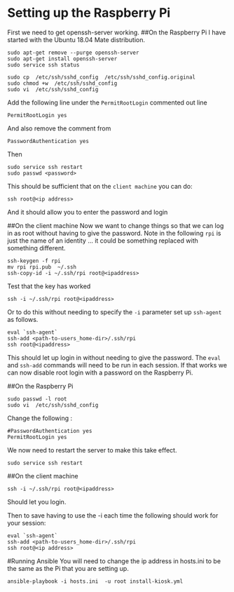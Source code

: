 # Setting up the Raspberry Pi
First we need to get openssh-server working.
##On the Raspberry Pi
I have started with the Ubuntu 18.04 Mate distribution.
```
sudo apt-get remove --purge openssh-server
sudo apt-get install openssh-server
sudo service ssh status

sudo cp  /etc/ssh/sshd_config  /etc/ssh/sshd_config.original
sudo chmod +w  /etc/ssh/sshd_config
sudo vi  /etc/ssh/sshd_config
```

Add the following line under the `PermitRootLogin` commented out line
```
PermitRootLogin yes
```

And also remove the comment from 
```
PasswordAuthentication yes
```

Then
```
sudo service ssh restart
sudo passwd <password>
```
This should be sufficient that on the `client machine` you can do:
```
ssh root@<ip address>
```

And it should allow you to enter the password and login

##On the client machine
Now we want to change things so that we can log in as root without having to give the password.
Note in the following `rpi` is just the name of an identity ... it could be something replaced with something different.

```
ssh-keygen -f rpi
mv rpi rpi.pub  ~/.ssh
ssh-copy-id -i ~/.ssh/rpi root@<ipaddress>
```

Test that the key has worked
```
ssh -i ~/.ssh/rpi root@<ipaddress>
```
Or to do this without needing to specify the `-i` parameter set up `ssh-agent` as follows.
```
eval `ssh-agent`
ssh-add <path-to-users_home-dir>/.ssh/rpi
ssh root@<ipaddress>
```
This should let up login in without needing to give the password.  The `eval` and `ssh-add` commands will need to be run in each session.
If that works we can now disable root login with a password on the Raspberry Pi.

##On the Raspberry Pi
```
sudo passwd -l root
sudo vi  /etc/ssh/sshd_config
```
Change the following :
```
#PasswordAuthentication yes
PermitRootLogin yes
```
We now need to restart the server to make this take effect.
```
sudo service ssh restart
```
##On the client machine
```
ssh -i ~/.ssh/rpi root@<ipaddress>
```
Should let you login.

Then to save having to use the -i each time the following should work for your session:
```
eval `ssh-agent`
ssh-add <path-to-users_home-dir>/.ssh/rpi
ssh root@<ip address> 
```

#Running Ansible
You will need to change the ip address in hosts.ini to be the same as the Pi that you are setting up.
```
ansible-playbook -i hosts.ini  -u root install-kiosk.yml
```